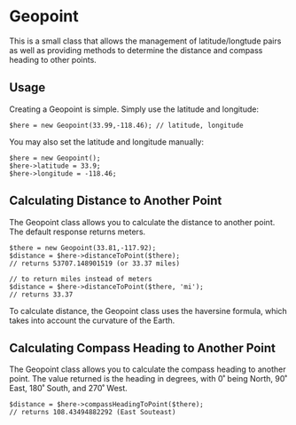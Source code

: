 # Geopoint

This is a small class that allows the management of latitude/longtude pairs as well as providing methods to determine the distance and compass heading to other points.

## Usage

Creating a Geopoint is simple. Simply use the latitude and longitude:

	$here = new Geopoint(33.99,-118.46); // latitude, longitude
You may also set the latitude and longitude manually:

	$here = new Geopoint();
	$here->latitude = 33.9;
	$here->longitude = -118.46;

## Calculating Distance to Another Point ##

The Geopoint class allows you to calculate the distance to another point. The default response returns meters.

	$there = new Geopoint(33.81,-117.92);
	$distance = $here->distanceToPoint($there); 
	// returns 53707.148901519 (or 33.37 miles)

	// to return miles instead of meters
	$distance = $here->distanceToPoint($there, 'mi');
	// returns 33.37 

To calculate distance, the Geopoint class uses the haversine formula, which takes into account the curvature of the Earth.

## Calculating Compass Heading to Another Point ##

The Geopoint class allows you to calculate the compass heading to another point.
The value returned is the heading in degrees, with 0˚ being North, 90˚ East, 180˚ South, and 270˚ West.
	
	$distance = $here->compassHeadingToPoint($there); 
	// returns 108.43494882292 (East Souteast)
